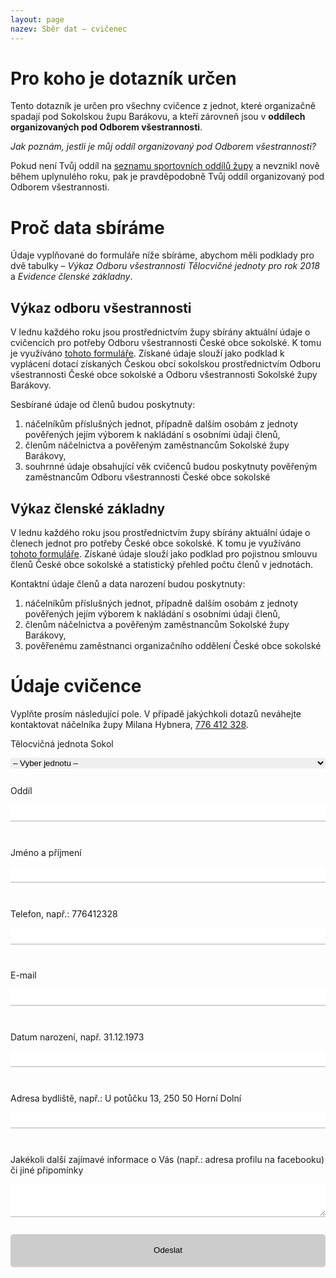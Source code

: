 ```yaml
---
layout: page
nazev: Sběr dat – cvičenec
---
```


# Pro koho je dotazník určen

Tento dotazník je určen pro všechny cvičence z jednot, které organizačně spadají pod Sokolskou župu Barákovu, a kteří zárovneň jsou v **oddílech organizovaných pod Odborem všestrannosti**.

_Jak poznám, jestli je můj oddíl organizovaný pod Odborem všestrannosti?_

Pokud není Tvůj oddíl na [seznamu sportovních oddílů župy](http://www.zbarakova.cz/os/oddily.html) a nevznikl nově během uplynulého roku, pak je pravděpodobně Tvůj oddíl organizovaný pod Odborem všestrannosti.

# Proč data sbíráme

Údaje vyplňované do formuláře níže sbíráme, abychom měli podklady pro dvě tabulky – _Výkaz Odboru všestrannosti Tělocvičné jednoty pro rok 2018_ a _Evidence členské základny_.

## Výkaz odboru všestrannosti

V lednu každého roku jsou prostřednictvím župy sbírány aktuální údaje o cvičencích pro potřeby Odboru všestrannosti České obce sokolské. K tomu je využíváno [tohoto formuláře](https://drive.google.com/open?id=1x6u72ndDYD4MJ_83E6oxhk6bG7ohAslg). Získané údaje slouží jako podklad k vyplácení dotací získaných Českou obcí sokolskou prostřednictvím Odboru všestrannosti České obce sokolské a Odboru všestrannosti Sokolské župy Barákovy.

Sesbírané údaje od členů budou poskytnuty:

1. náčelníkům příslušných jednot, případně dalším osobám z jednoty pověřených jejím výborem k nakládání s osobními údaji členů,
2. členům náčelnictva a pověřeným zaměstnancům Sokolské župy Barákovy,
3. souhrnné údaje obsahující věk cvičenců budou poskytnuty pověřeným zaměstnancům Odboru všestrannosti České obce sokolské

## Výkaz členské základny

V lednu každého roku jsou prostřednictvím župy sbírány aktuální údaje o členech jednot pro potřeby České obce sokolské. K tomu je využíváno [tohoto formuláře](https://drive.google.com/open?id=0B0w6gDorCVUkc0h5Ti0zZ0J1UFRnVUFmdVhtMmV1c2I2bjM4). Získané údaje slouží jako podklad pro pojistnou smlouvu členů České obce sokolské a statistický přehled počtu členů v jednotách.

Kontaktní údaje členů a data narození budou poskytnuty:

1. náčelníkům příslušných jednot, případně dalším osobám z jednoty pověřených jejím výborem k nakládání s osobními údaji členů,
2. členům náčelnictva a pověřeným zaměstnancům Sokolské župy Barákovy,
3. pověřenému zaměstnanci organizačního oddělení České obce sokolské

# Údaje cvičence

Vyplňte prosím následující pole. V případě jakýchkoli dotazů neváhejte kontaktovat náčelníka župy Milana Hybnera, [776 412 328](tel:776412328).

<form name="2017-11-19-sber-dat-cvicenec" netlify>
<p>Tělocvičná jednota Sokol</p>
<select name="jednota">
    <option value="0">– Vyber jednotu –</option>
    <option value="1">Brandýs nad Labem</option>
    <option value="2">Byšice</option>
    <option value="3">Cítov</option>
    <option value="4">Čečelice</option>
    <option value="5">Český Brod</option>
    <option value="6">Dolní Beřkovice</option>
    <option value="7">Dřísy</option>
    <option value="8">Horní Počaply</option>
    <option value="9">Chocerady</option>
    <option value="10">Konojedy</option>
    <option value="11">Kostelec nad Labem</option>
    <option value="12">Kralupy nad Vltavou</option>
    <option value="13">Lázně Toušeň</option>
    <option value="14">Lysá nad Labem</option>
    <option value="15">Mělnické Vtelno</option>
    <option value="16">Mělník Pšovka</option>
    <option value="17">Milovice</option>
    <option value="18">Mochov</option>
    <option value="19">Mratín</option>
    <option value="20">Mšeno u Mělníka</option>
    <option value="21">na Mělníce</option>
    <option value="22">Nehvizdy</option>
    <option value="23">Ovčáry-Nedomice</option>
    <option value="24">Poříčany</option>
    <option value="25">Přistoupim</option>
    <option value="26">Přívory</option>
    <option value="27">Pyšely</option>
    <option value="28">Řepín</option>
    <option value="29">Říčany a Radošovice</option>
    <option value="30">Sedlčánky</option>
    <option value="31">Strančice</option>
    <option value="32">Stříbrná Skalice</option>
    <option value="33">Šestajovice</option>
    <option value="34">Úžice</option>
    <option value="35">v Nebuželích</option>
    <option value="36">Velké Popovice</option>
    <option value="37">Veltěž</option>
    <option value="38">Veltrusy</option>
    <option value="39">Vodochody-Hoštice</option>
    <option value="40">Vraňany</option>
    <option value="41">Všestudy</option>
    <option value="42">Všetaty</option>
    <option value="43">Zvánovice</option>
</select>
<p>Oddíl</p>
<input type="text" name="oddil">
<p>Jméno a příjmení</p>
<input type="text" name="jmeno">
<p>Telefon, např.: 776412328</p>
<input type="text" name="telefon">
<p>E-mail</p>
<input type="text" name="email">
<p>Datum narození, např. 31.12.1973</p>
<input type="text" name="narozeni">
<p>Adresa bydliště, např.: U potůčku 13, 250 50 Horní Dolní</p>
<input type="text" name="adresa">
<p>Jakékoli další zajímavé informace o Vás (např.: adresa profilu na facebooku) či jiné připomínky</p>
<textarea name="poznamka"></textarea>
<input type="submit" value="Odeslat">
</form>



<style>
input {
    width: 100%;
    height: 2em;
    border: none;
    border-bottom: 2px solid lightgrey;
    margin-bottom: 2em;
}
input:focus {
    border: none;
    border-bottom: 2px solid darkgrey;
    outline:none;
}
textarea {
    width: 100%;
    height: 4em;
    border: none;
    border-bottom: 2px solid lightgrey;
}
textarea:focus {
    border: none;
    border-bottom: 2px solid darkgrey;
    outline: none;
    resize: vertical;
    margin-top: 1em;
}
select {
    width: 100%;
    border: none;
    margin-bottom: 1em;
}
select:focus {
    outline: none;

}
input[type=submit] {
    padding:5px 15px;
    height: 4em; 
    background:#ccc; 
    margin-top: 2em;
    -webkit-border-radius: 5px;
    border-radius: 5px; 
}
</style>
